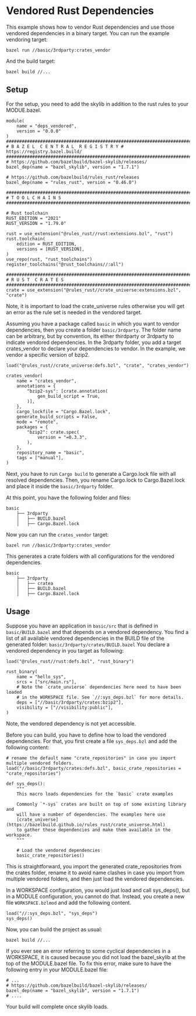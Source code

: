 # Vendored Rust Dependencies

This example shows how to vendor Rust dependencies and use those vendored dependencies in a binary target.
You can run the example vendoring target:

`bazel run //basic/3rdparty:crates_vendor`

And the build target:

`bazel build //...`

## Setup

For the setup,
you need to add the skylib in addition to the rust rules to your MODUE.bazel.

```starlark
module(
    name = "deps_vendored",
    version = "0.0.0"
)
###############################################################################
# B A Z E L  C E N T R A L  R E G I S T R Y # https://registry.bazel.build/
###############################################################################
# https://github.com/bazelbuild/bazel-skylib/releases/
bazel_dep(name = "bazel_skylib", version = "1.7.1")

# https://github.com/bazelbuild/rules_rust/releases
bazel_dep(name = "rules_rust", version = "0.46.0")

###############################################################################
# T O O L C H A I N S
###############################################################################

# Rust toolchain
RUST_EDITION = "2021"
RUST_VERSION = "1.79.0"

rust = use_extension("@rules_rust//rust:extensions.bzl", "rust")
rust.toolchain(
    edition = RUST_EDITION,
    versions = [RUST_VERSION],
)
use_repo(rust, "rust_toolchains")
register_toolchains("@rust_toolchains//:all")

###############################################################################
# R U S T  C R A T E S
###############################################################################
crate = use_extension("@rules_rust//crate_universe:extensions.bzl", "crate")
```

Note, it is important to load the crate_universe rules otherwise you will get an error
as the rule set is needed in the vendored target.

Assuming you have a package called `basic` in which you want to vendor dependencies,
then you create a folder `basic/3rdparty`. The folder name can be arbitrary,
but by convention, its either thirdparty or 3rdparty to indicate vendored dependencies.
In the 3rdparty folder, you add a target crates_vendor to declare your dependencies to vendor. In the example, we vendor a specific version of bzip2.

```starlark
load("@rules_rust//crate_universe:defs.bzl", "crate", "crates_vendor")

crates_vendor(
    name = "crates_vendor",
    annotations = {
        "bzip2-sys": [crate.annotation(
            gen_build_script = True,
        )],
    },
    cargo_lockfile = "Cargo.Bazel.lock",
    generate_build_scripts = False,
    mode = "remote",
    packages = {
        "bzip2": crate.spec(
            version = "=0.3.3",
        ),
    },
    repository_name = "basic",
    tags = ["manual"],
)
```

Next, you have to run `Cargo build` to generate a Cargo.lock file with all resolved dependencies.
Then, you rename Cargo.lock to Cargo.Bazel.lock and place it inside the `basic/3rdparty` folder.

At this point, you have the following folder and files:

```
basic
    ├── 3rdparty
    │   ├── BUILD.bazel
    │   ├── Cargo.Bazel.lock
```

Now you can run the `crates_vendor` target:

`bazel run //basic/3rdparty:crates_vendor`

This generates a crate folders with all configurations for the vendored dependencies.

```
basic
    ├── 3rdparty
    │   ├── cratea
    │   ├── BUILD.bazel
    │   ├── Cargo.Bazel.lock
```

## Usage

Suppose you have an application in `basic/src` that is defined in `basic/BUILD.bazel` and
that depends on a vendored dependency. You find a list of all available vendored dependencies
in the BUILD file of the generated folder: `basic/3rdparty/crates/BUILD.bazel`
You declare a vendored dependency in you target as following:

```starlark
load("@rules_rust//rust:defs.bzl", "rust_binary")

rust_binary(
    name = "hello_sys",
    srcs = ["src/main.rs"],
    # Note the `crate_unvierse` dependencies here need to have been loaded
    # in the WORKSPACE file. See `//:sys_deps.bzl` for more details.
    deps = ["//basic/3rdparty/crates:bzip2"],
    visibility = ["//visibility:public"],
)
```
Note, the vendored dependency is not yet accessible.

Before you can build, you have to define how to load the vendored dependencies. For that,
you first create a file `sys_deps.bzl` and add the following content:

```starlark
# rename the default name "crate_repositories" in case you import multiple vendored folders.
load("//basic/3rdparty/crates:defs.bzl", basic_crate_repositories = "crate_repositories")

def sys_deps():
    """
    This macro loads dependencies for the `basic` crate examples

    Commonly `*-sys` crates are built on top of some existing library and
    will have a number of dependencies. The examples here use
    [crate_universe](https://bazelbuild.github.io/rules_rust/crate_universe.html)
    to gather these dependencies and make them available in the workspace.
    """

    # Load the vendored dependencies
    basic_crate_repositories()
```

This is straightforward, you import the generated crate_repositories from the crates folder,
rename it to avoid name clashes in case you import from multiple vendored folders, and then
just load the vendored dependencies.

In a WORKSPACE configuration, you would just load and call sys_deps(), but in a MODULE configuration, you cannot do that. Instead, you create a new file `WORKSPACE.bzlmod` and add the following content.

```starlark
load("//:sys_deps.bzl", "sys_deps")
sys_deps()
```

Now, you can build the project as usual:

`bazel build //...`

If you ever see an error referring to some cyclical dependencies in a WORKSPACE, it
is caused because you did not load the bazel_skylib at the top of the MODULE.bazel file.
To fix this error, make sure to have the following entry in your MODULE.bazel file:

```starlark
# ...
# https://github.com/bazelbuild/bazel-skylib/releases/
bazel_dep(name = "bazel_skylib", version = "1.7.1")
# ....
```

Your build will complete once skylib loads.
